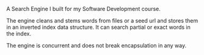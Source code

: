 A Search Engine I built for my Software Development course.

The engine cleans and stems words from files or a seed url and stores them in an inverted index data structure. It can search partial or exact words in the index.

The engine is concurrent and does not break encapsulation in any way.

